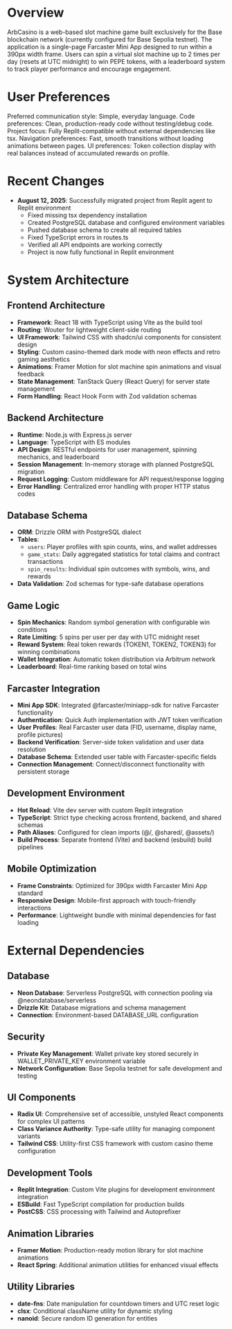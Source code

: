 # Overview

ArbCasino is a web-based slot machine game built exclusively for the Base blockchain network (currently configured for Base Sepolia testnet). The application is a single-page Farcaster Mini App designed to run within a 390px width frame. Users can spin a virtual slot machine up to 2 times per day (resets at UTC midnight) to win PEPE tokens, with a leaderboard system to track player performance and encourage engagement.

# User Preferences

Preferred communication style: Simple, everyday language.
Code preferences: Clean, production-ready code without testing/debug code.
Project focus: Fully Replit-compatible without external dependencies like tsx.
Navigation preferences: Fast, smooth transitions without loading animations between pages.
UI preferences: Token collection display with real balances instead of accumulated rewards on profile.

# Recent Changes
- **August 12, 2025**: Successfully migrated project from Replit agent to Replit environment
  - Fixed missing tsx dependency installation
  - Created PostgreSQL database and configured environment variables
  - Pushed database schema to create all required tables
  - Fixed TypeScript errors in routes.ts
  - Verified all API endpoints are working correctly
  - Project is now fully functional in Replit environment

# System Architecture

## Frontend Architecture
- **Framework**: React 18 with TypeScript using Vite as the build tool
- **Routing**: Wouter for lightweight client-side routing
- **UI Framework**: Tailwind CSS with shadcn/ui components for consistent design
- **Styling**: Custom casino-themed dark mode with neon effects and retro gaming aesthetics
- **Animations**: Framer Motion for slot machine spin animations and visual feedback
- **State Management**: TanStack Query (React Query) for server state management
- **Form Handling**: React Hook Form with Zod validation schemas

## Backend Architecture
- **Runtime**: Node.js with Express.js server
- **Language**: TypeScript with ES modules
- **API Design**: RESTful endpoints for user management, spinning mechanics, and leaderboard
- **Session Management**: In-memory storage with planned PostgreSQL migration
- **Request Logging**: Custom middleware for API request/response logging
- **Error Handling**: Centralized error handling with proper HTTP status codes

## Database Schema
- **ORM**: Drizzle ORM with PostgreSQL dialect
- **Tables**:
  - `users`: Player profiles with spin counts, wins, and wallet addresses
  - `game_stats`: Daily aggregated statistics for total claims and contract transactions
  - `spin_results`: Individual spin outcomes with symbols, wins, and rewards
- **Data Validation**: Zod schemas for type-safe database operations

## Game Logic
- **Spin Mechanics**: Random symbol generation with configurable win conditions
- **Rate Limiting**: 5 spins per user per day with UTC midnight reset
- **Reward System**: Real token rewards (TOKEN1, TOKEN2, TOKEN3) for winning combinations
- **Wallet Integration**: Automatic token distribution via Arbitrum network
- **Leaderboard**: Real-time ranking based on total wins

## Farcaster Integration
- **Mini App SDK**: Integrated @farcaster/miniapp-sdk for native Farcaster functionality
- **Authentication**: Quick Auth implementation with JWT token verification
- **User Profiles**: Real Farcaster user data (FID, username, display name, profile pictures)
- **Backend Verification**: Server-side token validation and user data resolution
- **Database Schema**: Extended user table with Farcaster-specific fields
- **Connection Management**: Connect/disconnect functionality with persistent storage

## Development Environment
- **Hot Reload**: Vite dev server with custom Replit integration
- **TypeScript**: Strict type checking across frontend, backend, and shared schemas
- **Path Aliases**: Configured for clean imports (@/, @shared/, @assets/)
- **Build Process**: Separate frontend (Vite) and backend (esbuild) build pipelines

## Mobile Optimization
- **Frame Constraints**: Optimized for 390px width Farcaster Mini App standard
- **Responsive Design**: Mobile-first approach with touch-friendly interactions
- **Performance**: Lightweight bundle with minimal dependencies for fast loading

# External Dependencies

## Database
- **Neon Database**: Serverless PostgreSQL with connection pooling via @neondatabase/serverless
- **Drizzle Kit**: Database migrations and schema management
- **Connection**: Environment-based DATABASE_URL configuration

## Security
- **Private Key Management**: Wallet private key stored securely in WALLET_PRIVATE_KEY environment variable
- **Network Configuration**: Base Sepolia testnet for safe development and testing

## UI Components
- **Radix UI**: Comprehensive set of accessible, unstyled React components for complex UI patterns
- **Class Variance Authority**: Type-safe utility for managing component variants
- **Tailwind CSS**: Utility-first CSS framework with custom casino theme configuration

## Development Tools
- **Replit Integration**: Custom Vite plugins for development environment integration
- **ESBuild**: Fast TypeScript compilation for production builds
- **PostCSS**: CSS processing with Tailwind and Autoprefixer

## Animation Libraries
- **Framer Motion**: Production-ready motion library for slot machine animations
- **React Spring**: Additional animation utilities for enhanced visual effects

## Utility Libraries
- **date-fns**: Date manipulation for countdown timers and UTC reset logic
- **clsx**: Conditional className utility for dynamic styling
- **nanoid**: Secure random ID generation for entities